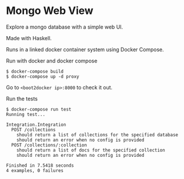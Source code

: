 # Mongo Web View

Explore a mongo database with a simple web UI.

Made with Haskell.

Runs in a linked docker container system using Docker Compose.

Run with docker and docker compose

```
$ docker-compose build
$ docker-compose up -d proxy
```

Go to `<boot2docker ip>:8000` to check it out.

Run the tests

```
$ docker-compose run test
Running test...

Integration.Integration
  POST /collections
    should return a list of collections for the specified database
    should return an error when no config is provided
  POST /collections/:collection
    should return a list of docs for the specified collection
    should return an error when no config is provided

Finished in 7.5418 seconds
4 examples, 0 failures
```
